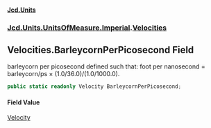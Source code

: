 #### [Jcd.Units](index.md 'index')
### [Jcd.Units.UnitsOfMeasure.Imperial](Jcd.Units.UnitsOfMeasure.Imperial.md 'Jcd.Units.UnitsOfMeasure.Imperial').[Velocities](Velocities.md 'Jcd.Units.UnitsOfMeasure.Imperial.Velocities')

## Velocities.BarleycornPerPicosecond Field

barleycorn per picosecond defined such that: foot per nanosecond = barleycorn/ps × (1.0/36.0)/(1.0/1000.0).

```csharp
public static readonly Velocity BarleycornPerPicosecond;
```

#### Field Value
[Velocity](Velocity.md 'Jcd.Units.UnitTypes.Velocity')